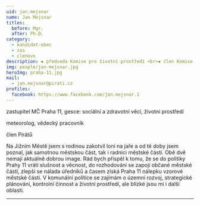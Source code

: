 ```yaml
---
uid: jan.mejsnar
name: Jan Mejsnar
titles:
  before: Mgr.
  after: Ph.D.
category:
  - kandidat-obec
  - zas
  - clenove
description: ▪ předseda Komise pro životní prostředí <br>▪ člen Komise sociální a zdravotní <br>▪ člen Kontrolního výboru <br>▪ místopředseda dozorčí rady Jihoměstská sociální<br> ▪ zastupitel Prahy 11
img: people/jan-mejsnar.jpg
heroImg: praha-11.jpg
mail:
  - jan.mejsnar@pirati.cz
profiles:
  facebook: https://www.facebook.com/jan.mejsnar.1
---
```


zastupitel MČ Praha 11, gesce: sociální a zdravotní věci, životní prostředí

meteorolog, vědecký pracovník

člen Pirátů

Na Jižním Městě jsem s rodinou zakotvil loni na jaře a od té doby jsem poznal, jak samotnou městskou část, tak i radnici městské části. Obě dvě nemají aktuálně dobrou image. Rád bych přispěl k tomu, že se do politiky Prahy 11 vrátí slušnost a věcnost, do rozhodování se zapojí občané městské části, zlepší se nálada úředníků a časem získá Praha 11 nálepku vzorové městské části. V komunální politice se zajímám o územní rozvoj, strategické plánování, kontrolní činnost a životní prostředí, ale blízké jsou mi i další oblasti.

---
